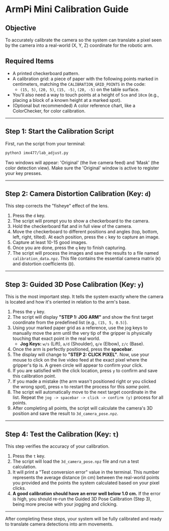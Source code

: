 
# ArmPi Mini Calibration Guide

## Objective
To accurately calibrate the camera so the system can translate a pixel seen by the camera into a real-world (X, Y, Z) coordinate for the robotic arm.

## Required Items
*   A printed checkerboard pattern.
*   A calibration grid: a piece of paper with the following points marked in centimeters, matching the `CALIBRATION_GRID_POINTS` in the code:
    *   `(15, 5)`, `(20, 5)`, `(15, -5)`, `(20, -5)` on the table surface.
*   You'll also need a way to touch points at a height of `5cm` and `10cm` (e.g., placing a block of a known height at a marked spot).
*   (Optional but recommended) A color reference chart, like a ColorChecker, for color calibration.

---

## Step 1: Start the Calibration Script
First, run the script from your terminal:
```bash
python3 imx477/lab_adjust.py
```
Two windows will appear: 'Original' (the live camera feed) and 'Mask' (the color detection view). Make sure the 'Original' window is active to register your key presses.

---

## Step 2: Camera Distortion Calibration (Key: `d`)
This step corrects the "fisheye" effect of the lens.

1.  Press the `d` key.
2.  The script will prompt you to show a checkerboard to the camera.
3.  Hold the checkerboard flat and in full view of the camera.
4.  Move the checkerboard to different positions and angles (top, bottom, left, right, tilted). At each position, press the `c` key to capture an image.
5.  Capture at least 10-15 good images.
6.  Once you are done, press the `q` key to finish capturing.
7.  The script will process the images and save the results to a file named `calibration_data.npz`. This file contains the essential camera matrix (`K`) and distortion coefficients (`D`).

---

## Step 3: Guided 3D Pose Calibration (Key: `y`)
This is the most important step. It tells the system exactly where the camera is located and how it's oriented in relation to the arm's base.

1.  Press the `y` key.
2.  The script will display **"STEP 1: JOG ARM"** and show the first target coordinate from the predefined list (e.g., `(15, 5, 0.5)`).
3.  Using your marked paper grid as a reference, use the jog keys to manually move the arm until the very tip of the gripper is physically touching that exact point in the real world.
    *   **Jog Keys:** `w/s` (Lift), `a/d` (Shoulder), `q/e` (Elbow), `z/c` (Base).
4.  Once the arm is perfectly positioned, press the **spacebar**.
5.  The display will change to **"STEP 2: CLICK PIXEL"**. Now, use your mouse to click on the live video feed at the exact pixel where the gripper's tip is. A green circle will appear to confirm your click.
6.  If you are satisfied with the click location, press `y` to confirm and save this calibration point.
7.  If you made a mistake (the arm wasn't positioned right or you clicked the wrong spot), press `n` to restart the process for this *same* point.
8.  The script will automatically move to the next target coordinate in the list. Repeat the `jog -> spacebar -> click -> confirm (y)` process for all points.
9.  After completing all points, the script will calculate the camera's 3D position and save the result to `3d_camera_pose.npz`.

---

## Step 4: Test the Calibration (Key: `t`)
This step verifies the accuracy of your calibration.

1.  Press the `t` key.
2.  The script will load the `3d_camera_pose.npz` file and run a test calculation.
3.  It will print a "Test conversion error" value in the terminal. This number represents the average distance (in cm) between the real-world points you provided and the points the system calculated based on your pixel clicks.
4.  **A good calibration should have an error well below 1.0 cm.** If the error is high, you should re-run the Guided 3D Pose Calibration (Step 3), being more precise with your jogging and clicking.

---
After completing these steps, your system will be fully calibrated and ready to translate camera detections into arm movements.
